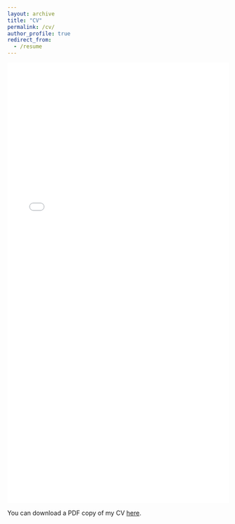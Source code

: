 ```yaml
---
layout: archive
title: "CV"
permalink: /cv/
author_profile: true
redirect_from:
  - /resume
---
```


<iframe src="/files/pdf/SmytheT_CV.pdf" width="100%" height="1000" frameborder="no" border="0" marginwidth="0" marginheight="0"></iframe>

You can download a PDF copy of my CV [here](/files/pdf/SmytheT_CV.pdf).
